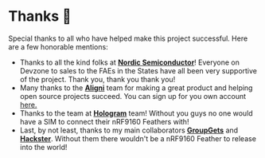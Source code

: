 # Thanks 🙏

Special thanks to all who have helped make this project successful. Here are a few honorable mentions:

- Thanks to all the kind folks at **[Nordic Semiconductor][Nordic]**! Everyone on Devzone to sales to the FAEs in the States have all been very supportive of the project. Thank you, thank you thank you!
- Many thanks to the **[Aligni][Aligni]** team for making a great product and helping open source projects succeed. You can sign up for you own account [here.](https://signup.aligni.com/accounts/new)
- Thanks to the team at **[Hologram][hologram]** team! Without you guys no one would have a SIM to connect their nRF9160 Feathers with!
- Last, by not least, thanks to my main collaborators **[GroupGets][GroupGets]** and **[Hackster][Hackster]**. Without them there wouldn't be a nRF9160 Feather to release into the world!

[Nordic]: https://www.nordicsemi.com
[Aligni]: https://www.aligni.com
[GroupGets]: https://www.groupgets.com
[Hackster]: https://www.hackster.io
[Hologram]: https://www.hologram.io
